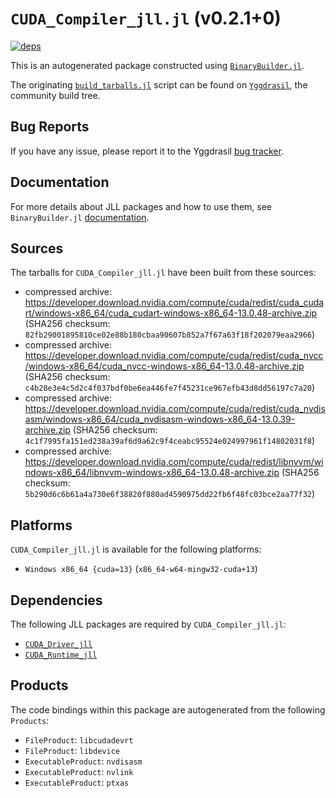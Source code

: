 # `CUDA_Compiler_jll.jl` (v0.2.1+0)

[![deps](https://juliahub.com/docs/CUDA_Compiler_jll/deps.svg)](https://juliahub.com/ui/Packages/General/CUDA_Compiler_jll/)

This is an autogenerated package constructed using [`BinaryBuilder.jl`](https://github.com/JuliaPackaging/BinaryBuilder.jl).

The originating [`build_tarballs.jl`](https://github.com/JuliaPackaging/Yggdrasil/blob/95bd7de3aec7e15eba7cb0b0c9030953a8e1f78b/C/CUDA/CUDA_Compiler/build_tarballs.jl) script can be found on [`Yggdrasil`](https://github.com/JuliaPackaging/Yggdrasil/), the community build tree.

## Bug Reports

If you have any issue, please report it to the Yggdrasil [bug tracker](https://github.com/JuliaPackaging/Yggdrasil/issues).

## Documentation

For more details about JLL packages and how to use them, see `BinaryBuilder.jl` [documentation](https://docs.binarybuilder.org/stable/jll/).

## Sources

The tarballs for `CUDA_Compiler_jll.jl` have been built from these sources:

* compressed archive: https://developer.download.nvidia.com/compute/cuda/redist/cuda_cudart/windows-x86_64/cuda_cudart-windows-x86_64-13.0.48-archive.zip (SHA256 checksum: `82fb29001895810ce02e88b180cbaa90607b852a7f67a63f18f202079eaa2966`)
* compressed archive: https://developer.download.nvidia.com/compute/cuda/redist/cuda_nvcc/windows-x86_64/cuda_nvcc-windows-x86_64-13.0.48-archive.zip (SHA256 checksum: `c4b28e3e4c5d2c4f037bdf0be6ea446fe7f45231ce967efb43d8dd56197c7a20`)
* compressed archive: https://developer.download.nvidia.com/compute/cuda/redist/cuda_nvdisasm/windows-x86_64/cuda_nvdisasm-windows-x86_64-13.0.39-archive.zip (SHA256 checksum: `4c1f7995fa151ed238a39af6d9a62c9f4ceabc95524e024997961f14802031f8`)
* compressed archive: https://developer.download.nvidia.com/compute/cuda/redist/libnvvm/windows-x86_64/libnvvm-windows-x86_64-13.0.48-archive.zip (SHA256 checksum: `5b290d6c6b61a4a730e6f38820f880ad4590975dd22fb6f48fc03bce2aa77f32`)

## Platforms

`CUDA_Compiler_jll.jl` is available for the following platforms:

* `Windows x86_64 {cuda=13}` (`x86_64-w64-mingw32-cuda+13`)

## Dependencies

The following JLL packages are required by `CUDA_Compiler_jll.jl`:

* [`CUDA_Driver_jll`](https://github.com/JuliaBinaryWrappers/CUDA_Driver_jll.jl)
* [`CUDA_Runtime_jll`](https://github.com/JuliaBinaryWrappers/CUDA_Runtime_jll.jl)

## Products

The code bindings within this package are autogenerated from the following `Products`:

* `FileProduct`: `libcudadevrt`
* `FileProduct`: `libdevice`
* `ExecutableProduct`: `nvdisasm`
* `ExecutableProduct`: `nvlink`
* `ExecutableProduct`: `ptxas`

